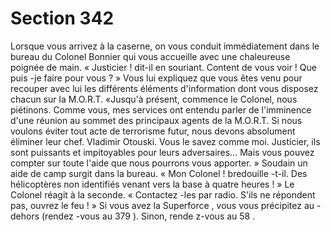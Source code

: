 # Section 342

Lorsque vous arrivez à la caserne, on vous conduit immédiatement dans le bureau du
Colonel Bonnier qui vous accueille avec une chaleureuse poignée de main. « Justicier !
dit-il en souriant. Content de  vous voir ! Que puis -je faire pour vous ? » Vous lui
expliquez que vous êtes venu pour recouper avec lui les différents éléments d'information
dont vous disposez chacun sur la M.O.R.T. «Jusqu'à présent, commence le Colonel, nous
piétinons. Comme vous, mes  services ont entendu parler de l'imminence d'une réunion au
sommet des principaux agents de la M.O.R.T. Si nous voulons éviter tout acte de
terrorisme futur, nous devons absolument éliminer leur chef. Vladimir Otouski. Vous le
savez comme moi. Justicier, ils sont puissants et impitoyables pour leurs adversaires...
Mais vous pouvez compter sur toute l'aide que nous pourrons vous apporter. » Soudain
un aide de camp surgit dans la bureau. « Mon Colonel ! bredouille -t-il. Des hélicoptères
non identifiés venant  vers la base à quatre heures ! » Le Colonel réagit à la seconde. «
Contactez -les par radio. S'ils ne répondent pas, ouvrez le feu ! » Si vous avez la
Superforce , vous vous précipitez au -dehors (rendez -vous au  379 ). Sinon, rende z-vous au
58 .